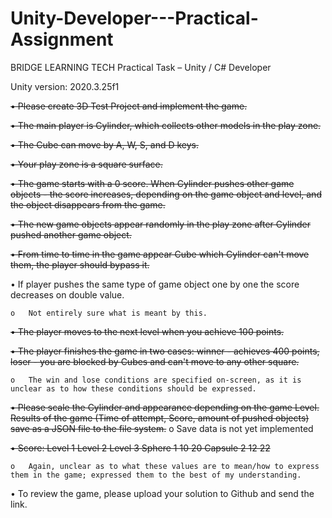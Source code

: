 # Unity-Developer---Practical-Assignment

BRIDGE LEARNING TECH
Practical Task – Unity / C# Developer


Unity version: 2020.3.25f1

~~•	Please create 3D Test Project and implement the game.~~

~~•	The main player is Cylinder, which collects other models in the play zone.~~

~~•	The Cube can move by A, W, S, and D keys.~~

~~•	Your play zone is a square surface.~~

~~•	The game starts with a 0 score. When Cylinder pushes other game objects - the score increases, depending on the game object and level, and the object disappears from the game.~~

~~•	The new game objects appear randomly in the play zone after Cylinder pushed another game object.~~

~~•	From time to time in the game appear Cube which Cylinder can't move them, the player should bypass it.~~

•	If player pushes the same type of game object one by one the score decreases on double value.

    o	Not entirely sure what is meant by this.

~~•	The player moves to the next level when you achieve 100 points.~~

~~•	The player finishes the game in two cases: winner - achieves 400 points, loser - you are blocked by Cubes and can't move to any other square.~~

    o	The win and lose conditions are specified on-screen, as it is unclear as to how these conditions should be expressed.

~~•	Please scale the Cylinder and appearance depending on the game Level. Results of the game (Time of attempt, Score, amount of pushed objects) save as a JSON file to the file system.~~
    o	Save data is not yet implemented

~~•	Score:
            Level 1     Level 2     Level 3
Sphere      1           10          20
Capsule     2           12          22~~

    o	Again, unclear as to what these values are to mean/how to express them in the game; expressed them to the best of my understanding.

•	To review the game, please upload your solution to Github and send the link.
